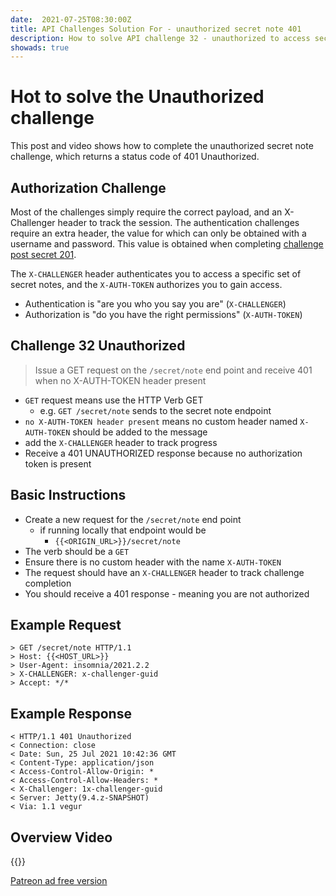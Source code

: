 ```yaml
---
date:  2021-07-25T08:30:00Z
title: API Challenges Solution For - unauthorized secret note 401
description: How to solve API challenge 32 - unauthorized to access secret note 403
showads: true
---
```



# Hot to solve the Unauthorized challenge

This post and video shows how to complete the unauthorized secret note challenge, which returns a status code of 401 Unauthorized.

## 	Authorization Challenge

Most of the challenges simply require the correct payload, and an X-Challenger header to track the session. The authentication challenges require an extra header, the value for which can only be obtained with a username and password. This value is obtained when completing [challenge post secret 201](/apichallenges/solutions/authentication/post-secret-201).

The `X-CHALLENGER` header authenticates you to access a specific set of secret notes, and the `X-AUTH-TOKEN` authorizes you to gain access.

- Authentication is "are you who you say you are" (`X-CHALLENGER`)
- Authorization is "do you have the right permissions" (`X-AUTH-TOKEN`)


## Challenge 32 Unauthorized

> Issue a GET request on the `/secret/note` end point and receive 401 when no X-AUTH-TOKEN header present

- `GET` request means use the HTTP Verb GET
    - e.g. `GET /secret/note` sends to the secret note endpoint
- `no X-AUTH-TOKEN header present` means no custom header named `X-AUTH-TOKEN` should be added to the message
- add the `X-CHALLENGER` header to track progress
- Receive a 401 UNAUTHORIZED response because no authorization token is present

## Basic Instructions

- Create a new request for the `/secret/note` end point
    - if running locally that endpoint would be
        - `{{<ORIGIN_URL>}}/secret/note`
- The verb should be a `GET`
- Ensure there is no custom header with the name `X-AUTH-TOKEN`
- The request should have an `X-CHALLENGER` header to track challenge completion
- You should receive a 401 response - meaning you are not authorized

## Example Request

~~~~~~~~
> GET /secret/note HTTP/1.1
> Host: {{<HOST_URL>}}
> User-Agent: insomnia/2021.2.2
> X-CHALLENGER: x-challenger-guid
> Accept: */*
~~~~~~~~

## Example Response

~~~~~~~~
< HTTP/1.1 401 Unauthorized
< Connection: close
< Date: Sun, 25 Jul 2021 10:42:36 GMT
< Content-Type: application/json
< Access-Control-Allow-Origin: *
< Access-Control-Allow-Headers: *
< X-Challenger: 1x-challenger-guid
< Server: Jetty(9.4.z-SNAPSHOT)
< Via: 1.1 vegur
~~~~~~~~


## Overview Video

{{<youtube-embed key="__uZlQZ48io" title="Solution to Unauthorized Get challenge">}}

[Patreon ad free version](https://www.patreon.com/posts/54089275)




